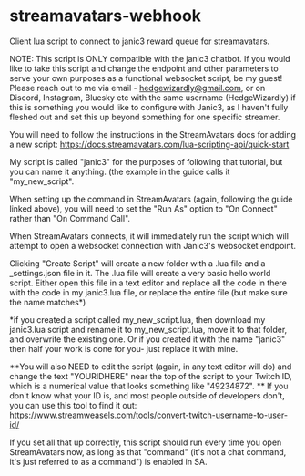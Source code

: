 # streamavatars-webhook

Client lua script to connect to janic3 reward queue for streamavatars.

NOTE: This script is ONLY compatible with the janic3 chatbot. If you would like to take this script and change the endpoint and other parameters to serve your own purposes as a functional websocket script, be my guest! Please reach out to me via email - hedgewizardly@gmail.com, or on Discord, Instagram, Bluesky etc with the same username (HedgeWizardly) if this is something you would like to configure with Janic3, as I haven't fully fleshed out and set this up beyond something for one specific streamer.

You will need to follow the instructions in the StreamAvatars docs for adding a new script: https://docs.streamavatars.com/lua-scripting-api/quick-start

My script is called "janic3" for the purposes of following that tutorial, but you can name it anything. (the example in the guide calls it "my_new_script".

When setting up the command in StreamAvatars (again, following the guide linked above), you will need to set the "Run As" option to "On Connect" rather than "On Command Call".

When StreamAvatars connects, it will immediately run the script which will attempt to open a websocket connection with Janic3's websocket endpoint.

Clicking "Create Script" will create a new folder with a .lua file and a _settings.json file in it. The .lua file will create a very basic hello world script. Either open this file in a text editor and replace all the code in there with the code in my janic3.lua file, or replace the entire file (but make sure the name matches*)

*if you created a script called my_new_script.lua, then download my janic3.lua script and rename it to my_new_script.lua, move it to that folder, and overwrite the existing one. Or if you created it with the name "janic3" then half your work is done for you- just replace it with mine.

**You will also NEED to edit the script (again, in any text editor will do) and change the text "YOURIDHERE" near the top of the script to your Twitch ID, which is a numerical value that looks something like "49234872". **
If you don't know what your ID is, and most people outside of developers don't, you can use this tool to find it out: https://www.streamweasels.com/tools/convert-twitch-username-to-user-id/

If you set all that up correctly, this script should run every time you open StreamAvatars now, as long as that "command" (it's not a chat command, it's just referred to as a command") is enabled in SA.
